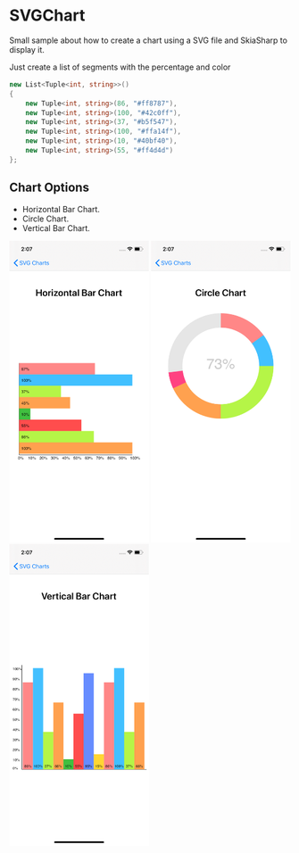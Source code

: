 # SVGChart

Small sample about how to create a chart using a SVG file and SkiaSharp to display it.  
  
Just create a list of segments with the percentage and color 

```C#
new List<Tuple<int, string>>()
{
    new Tuple<int, string>(86, "#ff8787"),
    new Tuple<int, string>(100, "#42c0ff"),
    new Tuple<int, string>(37, "#b5f547"),
    new Tuple<int, string>(100, "#ffa14f"),
    new Tuple<int, string>(10, "#40bf40"),
    new Tuple<int, string>(55, "#ff4d4d")
};
```

## Chart Options

- Horizontal Bar Chart.
- Circle Chart.
- Vertical Bar Chart.

<p float="left">
  <img src="Readme/horizontalChart.png" width="250">
  <img src="Readme/circularChart.png" width="250">
  <img src="Readme/verticalChart.png" width="250">
</p>


